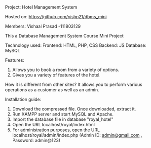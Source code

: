Project: Hotel Management System 

Hosted on: https://github.com/vishp21/dbms_mini

Members: Vishaal Prasad -111803129

This a Database Management System Course Mini Project

Technology used:
Frontend: HTML, PHP, CSS
Backend: JS
Database: MySQL

Features:
1. Allows you to book a room from a variety of options.
2. Gives you a variety of features of the hotel.

How it is different from other sites?
It allows you to perform various operations as a customer as well as an admin.

Installation guide:
1. Download the compressed file. Once downloaded, extract it.
2. Run XAMPP server and start MySQL and Apache.
3. Import the database file in database "royal_hotel"
4. Open the URL localhost/royal/index.html
5. For administration purposes, open the URL localhost/royal/admin/index.php (Admin ID: admin@gmail.com , Password: admin@123)
